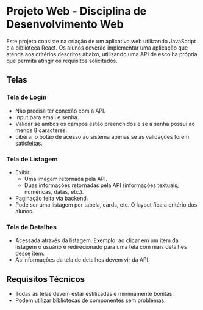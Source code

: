 # Projeto Web - Disciplina de Desenvolvimento Web

Este projeto consiste na criação de um aplicativo web utilizando JavaScript e a biblioteca React. Os alunos deverão implementar uma aplicação que atenda aos critérios descritos abaixo, utilizando uma API de escolha própria que permita atingir os requisitos solicitados.

## Telas

### Tela de Login

- Não precisa ter conexão com a API.
- Input para email e senha.
- Validar se ambos os campos estão preenchidos e se a senha possui ao menos 8 caracteres.
- Liberar o botão de acesso ao sistema apenas se as validações forem satisfeitas.

### Tela de Listagem

- Exibir:
  - Uma imagem retornada pela API.
  - Duas informações retornadas pela API (informações textuais, numéricas, datas, etc.).
- Paginação feita via backend.
- Pode ser uma listagem por tabela, cards, etc. O layout fica a critério dos alunos.

### Tela de Detalhes

- Acessada através da listagem. Exemplo: ao clicar em um item da listagem o usuário é redirecionado para uma tela com mais detalhes desse item.
- As informações da tela de detalhes devem vir da API.

## Requisitos Técnicos

- Todas as telas devem estar estilizadas e minimamente bonitas.
- Podem utilizar bibliotecas de componentes sem problemas.
